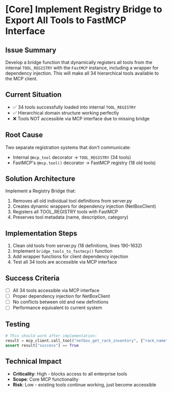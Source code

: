 # [Core] Implement Registry Bridge to Export All Tools to FastMCP Interface

## Issue Summary
Develop a bridge function that dynamically registers all tools from the internal `TOOL_REGISTRY` with the `FastMCP` instance, including a wrapper for dependency injection. This will make all 34 hierarchical tools available to the MCP client.

## Current Situation
- ✅ 34 tools successfully loaded into internal `TOOL_REGISTRY`
- ✅ Hierarchical domain structure working perfectly
- ❌ Tools NOT accessible via MCP interface due to missing bridge

## Root Cause
Two separate registration systems that don't communicate:
- Internal `@mcp_tool` decorator → `TOOL_REGISTRY` (34 tools)
- FastMCP's `@mcp.tool()` decorator → FastMCP registry (18 old tools)

## Solution Architecture
Implement a Registry Bridge that:
1. Removes all old individual tool definitions from server.py
2. Creates dynamic wrappers for dependency injection (NetBoxClient)
3. Registers all TOOL_REGISTRY tools with FastMCP
4. Preserves tool metadata (name, description, category)

## Implementation Steps
1. Clean old tools from server.py (18 definitions, lines 190-1632)
2. Implement `bridge_tools_to_fastmcp()` function
3. Add wrapper functions for client dependency injection
4. Test all 34 tools are accessible via MCP interface

## Success Criteria
- [ ] All 34 tools accessible via MCP interface
- [ ] Proper dependency injection for NetBoxClient
- [ ] No conflicts between old and new definitions
- [ ] Performance equivalent to current system

## Testing
```python
# This should work after implementation:
result = mcp_client.call_tool("netbox_get_rack_inventory", {"rack_name": "Test Rack"})
assert result["success"] == True
```

## Technical Impact
- **Criticality**: High - blocks access to all enterprise tools
- **Scope**: Core MCP functionality
- **Risk**: Low - existing tools continue working, just become accessible